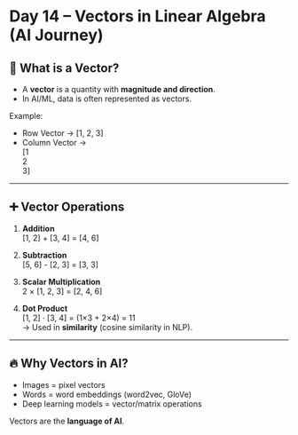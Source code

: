 # Day 14 – Vectors in Linear Algebra (AI Journey)

## 📌 What is a Vector?
- A **vector** is a quantity with **magnitude and direction**.
- In AI/ML, data is often represented as vectors.

Example:
- Row Vector → [1, 2, 3]  
- Column Vector →  
  [1  
   2  
   3]  

---

## ➕ Vector Operations
1. **Addition**  
   [1, 2] + [3, 4] = [4, 6]

2. **Subtraction**  
   [5, 6] - [2, 3] = [3, 3]

3. **Scalar Multiplication**  
   2 × [1, 2, 3] = [2, 4, 6]

4. **Dot Product**  
   [1, 2] · [3, 4] = (1×3 + 2×4) = 11  
   → Used in **similarity** (cosine similarity in NLP).

---

## 🔥 Why Vectors in AI?
- Images = pixel vectors  
- Words = word embeddings (word2vec, GloVe)  
- Deep learning models = vector/matrix operations  

Vectors are the **language of AI**.